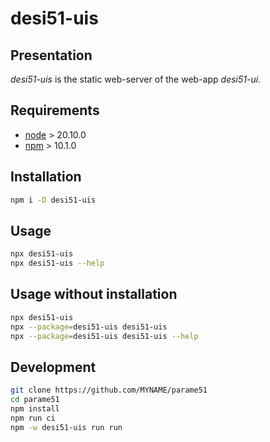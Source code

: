 desi51-uis
===================


Presentation
------------

*desi51-uis* is the static web-server of the web-app *desi51-ui*.


Requirements
------------

- [node](https://nodejs.org) > 20.10.0
- [npm](https://docs.npmjs.com/cli) > 10.1.0


Installation
------------

```bash
npm i -D desi51-uis
```


Usage
-----

```bash
npx desi51-uis
npx desi51-uis --help
```


Usage without installation
--------------------------

```bash
npx desi51-uis
npx --package=desi51-uis desi51-uis
npx --package=desi51-uis desi51-uis --help
```


Development
-----------

```bash
git clone https://github.com/MYNAME/parame51
cd parame51
npm install
npm run ci
npm -w desi51-uis run run
```

